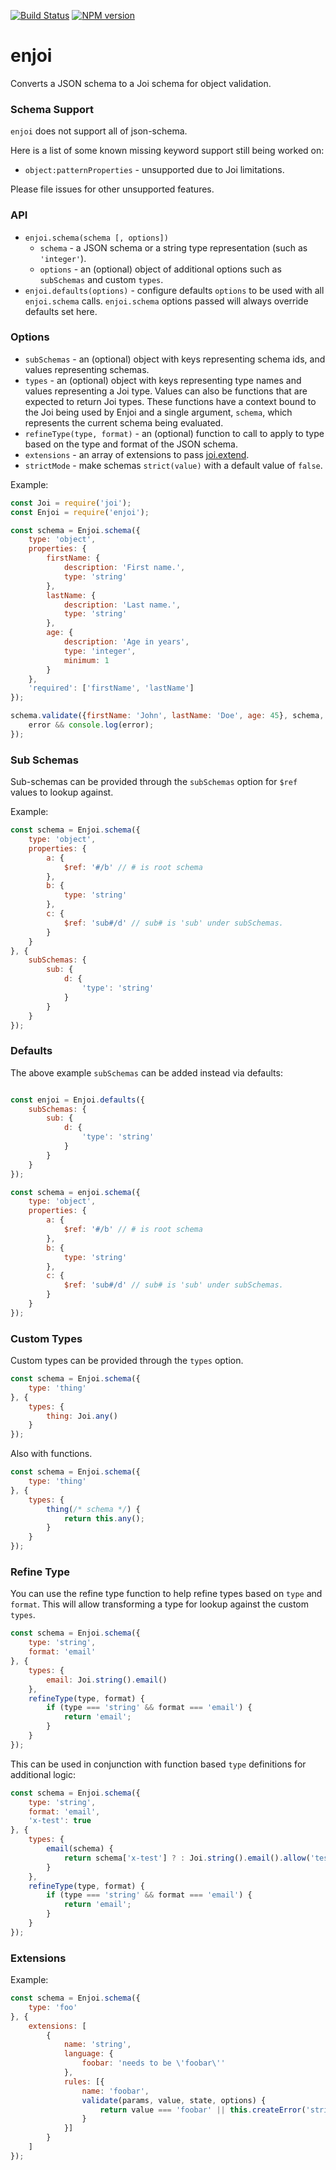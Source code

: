 [![Build Status](https://travis-ci.org/tlivings/enjoi.png)](https://travis-ci.org/tlivings/enjoi) [![NPM version](https://badge.fury.io/js/enjoi.png)](http://badge.fury.io/js/enjoi)

# enjoi

Converts a JSON schema to a Joi schema for object validation.

### Schema Support

`enjoi` does not support all of json-schema.

Here is a list of some known missing keyword support still being worked on:

- `object:patternProperties` - unsupported due to Joi limitations.

Please file issues for other unsupported features.

### API

- `enjoi.schema(schema [, options])`
    - `schema` - a JSON schema or a string type representation (such as `'integer'`).
    - `options` - an (optional) object of additional options such as `subSchemas` and custom `types`.
- `enjoi.defaults(options)` - configure defaults `options` to be used with all `enjoi.schema` calls. `enjoi.schema` options passed will always override defaults set here.
       
### Options
        
- `subSchemas` - an (optional) object with keys representing schema ids, and values representing schemas.
- `types` - an (optional) object  with keys representing type names and values representing a Joi type. Values can also be functions that are expected to return Joi types. These functions have a context bound to the Joi being used by Enjoi and a single argument, `schema`, which represents the current schema being evaluated.
- `refineType(type, format)` - an (optional) function to call to apply to type based on the type and format of the JSON schema.
- `extensions` - an array of extensions to pass [joi.extend](https://github.com/hapijs/joi/blob/master/API.md#extendextension).
- `strictMode` - make schemas `strict(value)` with a default value of `false`.

Example:

```javascript
const Joi = require('joi');
const Enjoi = require('enjoi');

const schema = Enjoi.schema({
    type: 'object',
    properties: {
        firstName: {
            description: 'First name.',
            type: 'string'
        },
        lastName: {
            description: 'Last name.',
            type: 'string'
        },
        age: {
            description: 'Age in years',
            type: 'integer',
            minimum: 1
        }
    },
    'required': ['firstName', 'lastName']
});

schema.validate({firstName: 'John', lastName: 'Doe', age: 45}, schema, function (error, value) {
    error && console.log(error);
});
```

### Sub Schemas

Sub-schemas can be provided through the `subSchemas` option for `$ref` values to lookup against.

Example:

```javascript
const schema = Enjoi.schema({
    type: 'object',
    properties: {
        a: {
            $ref: '#/b' // # is root schema
        },
        b: {
            type: 'string'
        },
        c: {
            $ref: 'sub#/d' // sub# is 'sub' under subSchemas.
        }
    }
}, {
    subSchemas: {
        sub: {
            d: {
                'type': 'string'
            }
        }
    }
});
```

### Defaults

The above example `subSchemas` can be added instead via defaults:

```javascript

const enjoi = Enjoi.defaults({
    subSchemas: {
        sub: {
            d: {
                'type': 'string'
            }
        }
    }
});

const schema = enjoi.schema({
    type: 'object',
    properties: {
        a: {
            $ref: '#/b' // # is root schema
        },
        b: {
            type: 'string'
        },
        c: {
            $ref: 'sub#/d' // sub# is 'sub' under subSchemas.
        }
    }
});
```

### Custom Types

Custom types can be provided through the `types` option.

```javascript
const schema = Enjoi.schema({
    type: 'thing'
}, {
    types: {
        thing: Joi.any()
    }
});
```

Also with functions.

```javascript
const schema = Enjoi.schema({
    type: 'thing'
}, {
    types: {
        thing(/* schema */) {
            return this.any();
        }
    }
});
```

### Refine Type

You can use the refine type function to help refine types based on `type` and `format`. This will allow transforming a type for lookup against the custom `types`.

```javascript
const schema = Enjoi.schema({
    type: 'string',
    format: 'email'
}, {
    types: {
        email: Joi.string().email()
    },
    refineType(type, format) {
        if (type === 'string' && format === 'email') {
            return 'email';
        }
    }
});
```

This can be used in conjunction with function based `type` definitions for additional logic:

```javascript
const schema = Enjoi.schema({
    type: 'string',
    format: 'email',
    'x-test': true
}, {
    types: {
        email(schema) {
            return schema['x-test'] ? : Joi.string().email().allow('test@example.com') : Joi.string().email()
        }
    },
    refineType(type, format) {
        if (type === 'string' && format === 'email') {
            return 'email';
        }
    }
});
```

### Extensions

Example:

```javascript
const schema = Enjoi.schema({
    type: 'foo'
}, {
    extensions: [
        {
            name: 'string',
            language: {
                foobar: 'needs to be \'foobar\''
            },
            rules: [{
                name: 'foobar',
                validate(params, value, state, options) {
                    return value === 'foobar' || this.createError('string.foobar', null, state, options);
                }
            }]
        }
    ]
});
```
